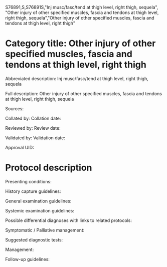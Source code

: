 S76891,S,S76891S,"Inj musc/fasc/tend at thigh level, right thigh, sequela", "Other injury of other specified muscles, fascia and tendons at thigh level, right thigh, sequela","Other injury of other specified muscles, fascia and tendons at thigh level, right thigh"
# Category title: Other injury of other specified muscles, fascia and tendons at thigh level, right thigh

Abbreviated description: Inj musc/fasc/tend at thigh level, right thigh, sequela

Full description: Other injury of other specified muscles, fascia and tendons at thigh level, right thigh, sequela

Sources:

Collated by:
Collation date:

Reviewed by:
Review date:

Validated by:
Validation date:

Approval UID:

# Protocol description

Presenting conditions:

History capture guidelines:

General examination guidelines:

Systemic examination guidelines:

Possible differential diagnoses with links to related protocols:

Symptomatic / Palliative management:

Suggested diagnostic tests:

Management:

Follow-up guidelines:
